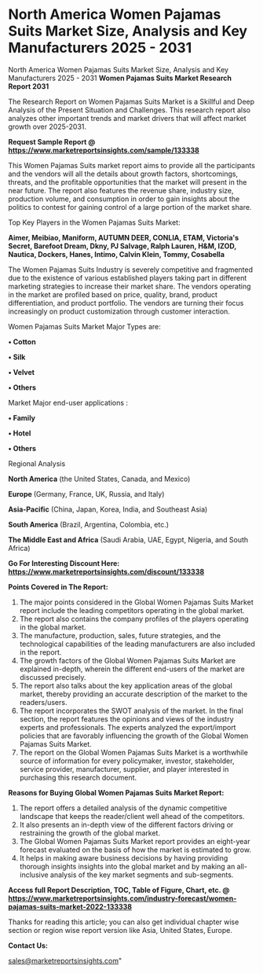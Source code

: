 # North America Women Pajamas Suits Market Size, Analysis and Key Manufacturers 2025 - 2031
North America Women Pajamas Suits Market Size, Analysis and Key Manufacturers 2025 - 2031
<strong>Women Pajamas Suits Market Research Report 2031</strong>

The Research Report on Women Pajamas Suits Market is a Skillful and Deep Analysis of the Present Situation and Challenges. This research report also analyzes other important trends and market drivers that will affect market growth over 2025-2031.

<strong>Request Sample Report @ <a href=https://www.marketreportsinsights.com/sample/133338>https://www.marketreportsinsights.com/sample/133338</a></strong>

This Women Pajamas Suits market report aims to provide all the participants and the vendors will all the details about growth factors, shortcomings, threats, and the profitable opportunities that the market will present in the near future. The report also features the revenue share, industry size, production volume, and consumption in order to gain insights about the politics to contest for gaining control of a large portion of the market share.

Top Key Players in the Women Pajamas Suits Market:

<strong>Aimer, Meibiao, Maniform, AUTUMN DEER, CONLIA, ETAM, Victoria's Secret, Barefoot Dream, Dkny, PJ Salvage, Ralph Lauren, H&M, IZOD, Nautica, Dockers, Hanes, Intimo, Calvin Klein, Tommy, Cosabella</strong>

The Women Pajamas Suits Industry is severely competitive and fragmented due to the existence of various established players taking part in different marketing strategies to increase their market share. The vendors operating in the market are profiled based on price, quality, brand, product differentiation, and product portfolio. The vendors are turning their focus increasingly on product customization through customer interaction.

Women Pajamas Suits Market Major Types are:

<strong>• Cotton

• Silk

• Velvet

• Others</strong>

Market Major end-user applications :

<strong>• Family

• Hotel

• Others</strong>

Regional Analysis

</u><strong><b>North America</b></strong> (the United States, Canada, and Mexico)

<strong><b>Europe </b></strong>(Germany, France, UK, Russia, and Italy)

<strong><b>Asia-Pacific</b></strong> (China, Japan, Korea, India, and Southeast Asia)

<strong><b>South America</b></strong> (Brazil, Argentina, Colombia, etc.)

<strong><b>The Middle East and Africa</b></strong> (Saudi Arabia, UAE, Egypt, Nigeria, and South Africa)

<strong>Go For Interesting Discount Here: <a href=https://www.marketreportsinsights.com/discount/133338>https://www.marketreportsinsights.com/discount/133338</a></strong>

<strong>Points Covered in The Report:</strong>
<ol>
  <li>The major points considered in the Global Women Pajamas Suits Market report include the leading competitors operating in the global market.</li>
  <li>The report also contains the company profiles of the players operating in the global market.</li>
  <li>The manufacture, production, sales, future strategies, and the technological capabilities of the leading manufacturers are also included in the report.</li>
  <li>The growth factors of the Global Women Pajamas Suits Market are explained in-depth, wherein the different end-users of the market are discussed precisely.</li>
  <li>The report also talks about the key application areas of the global market, thereby providing an accurate description of the market to the readers/users.</li>
  <li>The report incorporates the SWOT analysis of the market. In the final section, the report features the opinions and views of the industry experts and professionals. The experts analyzed the export/import policies that are favorably influencing the growth of the Global Women Pajamas Suits Market.</li>
  <li>The report on the Global Women Pajamas Suits Market is a worthwhile source of information for every policymaker, investor, stakeholder, service provider, manufacturer, supplier, and player interested in purchasing this research document.</li>
</ol>
<strong>Reasons for Buying Global Women Pajamas Suits Market Report:</strong>

<ol>
  <li>The report offers a detailed analysis of the dynamic competitive landscape that keeps the reader/client well ahead of the competitors.</li>
  <li>It also presents an in-depth view of the different factors driving or restraining the growth of the global market.</li>
  <li>The Global Women Pajamas Suits Market report provides an eight-year forecast evaluated on the basis of how the market is estimated to grow.</li>
  <li>It helps in making aware business decisions by having providing thorough insights insights into the global market and by making an all-inclusive analysis of the key market segments and sub-segments.</li>
</ol>
<strong>Access full Report Description, TOC, Table of Figure, Chart, etc. @ <a href=https://www.marketreportsinsights.com/industry-forecast/women-pajamas-suits-market-2022-133338>https://www.marketreportsinsights.com/industry-forecast/women-pajamas-suits-market-2022-133338</a></strong>


Thanks for reading this article; you can also get individual chapter wise section or region wise report version like Asia, United States, Europe.

<strong>Contact Us:</strong>

sales@marketreportsinsights.com"
